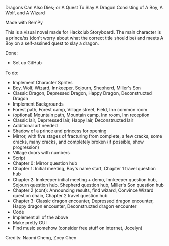 Dragons Can Also Dies; or A Quest To Slay A Dragon Consisting of A Boy, A Wolf, and A Wizard

Made with Ren'Py

This is a visual novel made for Hackclub Storyboard. The main character is a prince/ss (don't worry about what the correct title should be) and meets A Boy on a self-assined quest to slay a dragon.

Done:
- Set up GitHub

To do:
- Implement Character Sprites
-   Boy, Wolf, Wizard, Innkeeper, Sojourn, Shepherd, Miller's Son
-   Classic Dragon, Depressed Dragon, Happy Dragon, Deconstructed Dragon
- Implement Backgrounds
-   Forest path, Forest camp, Village street, Field, Inn common room
-   (optional) Mountain path, Mountain camp, Inn room, Inn reception
-   Classic lair, Deprressed lair, Happy lair, Deconstructed lair
- Additional art needed
-   Shadow of a prince and princess for opening
-   Mirror, with five stages of fracturing from complete, a few cracks, some cracks, many cracks, and completely broken (if possible, show progression)
-   Village doors with numbers
- Script
-   Chapter 0: Mirror question hub
-   Chapter 1: Initial meeting, Boy's name start, Chapter 1 travel question hub
-   Chapter 2: Innkeeper initial meeting + demo, Innkeeper question hub, Sojourn question hub, Shepherd question hub, Miller's Son question hub
-   Chapter 2 (cont): Announcing results, find wizard, Convince Wizard question chain, Chapter 2 travel question hub
-   Chapter 3: Classic dragon encounter, Depressed dragon encounter, Happy dragon encounter, Deconstructed dragon encounter
- Code
-   Implement all of the above
-   Make pretty GUI
- Find music somehow (consider free stuff on internet, Jocelyn)


Credits: Naomi Cheng, Zoey Chen
